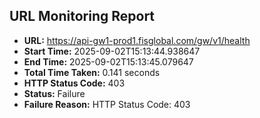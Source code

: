 ## URL Monitoring Report

- **URL:** https://api-gw1-prod1.fisglobal.com/gw/v1/health
- **Start Time:** 2025-09-02T15:13:44.938647
- **End Time:** 2025-09-02T15:13:45.079647
- **Total Time Taken:** 0.141 seconds
- **HTTP Status Code:** 403
- **Status:** Failure
- **Failure Reason:** HTTP Status Code: 403
